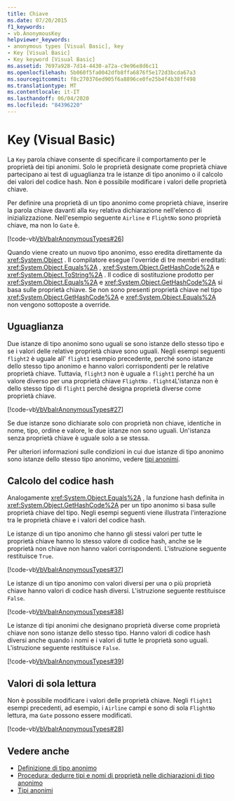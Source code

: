 ```yaml
---
title: Chiave
ms.date: 07/20/2015
f1_keywords:
- vb.AnonymousKey
helpviewer_keywords:
- anonymous types [Visual Basic], key
- Key [Visual Basic]
- Key keyword [Visual Basic]
ms.assetid: 7697a928-7d14-4430-a72a-c9e96e8d6c11
ms.openlocfilehash: 5b060f5fa0042dfb8ffa6876f5e172d3bcda67a3
ms.sourcegitcommit: f8c270376ed905f6a8896ce0fe25b4f4b38ff498
ms.translationtype: MT
ms.contentlocale: it-IT
ms.lasthandoff: 06/04/2020
ms.locfileid: "84396220"
---
```

# <a name="key-visual-basic"></a>Key (Visual Basic)
La `Key` parola chiave consente di specificare il comportamento per le proprietà dei tipi anonimi. Solo le proprietà designate come proprietà chiave partecipano ai test di uguaglianza tra le istanze di tipo anonimo o il calcolo dei valori del codice hash. Non è possibile modificare i valori delle proprietà chiave.  
  
 Per definire una proprietà di un tipo anonimo come proprietà chiave, inserire la parola chiave davanti alla `Key` relativa dichiarazione nell'elenco di inizializzazione. Nell'esempio seguente `Airline` e `FlightNo` sono proprietà chiave, ma non lo `Gate` è.  
  
 [!code-vb[VbVbalrAnonymousTypes#26](~/samples/snippets/visualbasic/VS_Snippets_VBCSharp/VbVbalrAnonymousTypes/VB/Class2.vb#26)]  
  
 Quando viene creato un nuovo tipo anonimo, esso eredita direttamente da <xref:System.Object> . Il compilatore esegue l'override di tre membri ereditati: <xref:System.Object.Equals%2A> , <xref:System.Object.GetHashCode%2A> e <xref:System.Object.ToString%2A> . Il codice di sostituzione prodotto per <xref:System.Object.Equals%2A> e <xref:System.Object.GetHashCode%2A> si basa sulle proprietà chiave. Se non sono presenti proprietà chiave nel tipo <xref:System.Object.GetHashCode%2A> e <xref:System.Object.Equals%2A> non vengono sottoposte a override.  
  
## <a name="equality"></a>Uguaglianza  
 Due istanze di tipo anonimo sono uguali se sono istanze dello stesso tipo e se i valori delle relative proprietà chiave sono uguali. Negli esempi seguenti `flight2` è uguale all' `flight1` esempio precedente, perché sono istanze dello stesso tipo anonimo e hanno valori corrispondenti per le relative proprietà chiave. Tuttavia, `flight3` non è uguale a `flight1` perché ha un valore diverso per una proprietà chiave `FlightNo` . `flight4`L'istanza non è dello stesso tipo di `flight1` perché designa proprietà diverse come proprietà chiave.  
  
 [!code-vb[VbVbalrAnonymousTypes#27](~/samples/snippets/visualbasic/VS_Snippets_VBCSharp/VbVbalrAnonymousTypes/VB/Class2.vb#27)]  
  
 Se due istanze sono dichiarate solo con proprietà non chiave, identiche in nome, tipo, ordine e valore, le due istanze non sono uguali. Un'istanza senza proprietà chiave è uguale solo a se stessa.  
  
 Per ulteriori informazioni sulle condizioni in cui due istanze di tipo anonimo sono istanze dello stesso tipo anonimo, vedere [tipi anonimi](../../programming-guide/language-features/objects-and-classes/anonymous-types.md).  
  
## <a name="hash-code-calculation"></a>Calcolo del codice hash  
 Analogamente <xref:System.Object.Equals%2A> , la funzione hash definita in <xref:System.Object.GetHashCode%2A> per un tipo anonimo si basa sulle proprietà chiave del tipo. Negli esempi seguenti viene illustrata l'interazione tra le proprietà chiave e i valori del codice hash.  
  
 Le istanze di un tipo anonimo che hanno gli stessi valori per tutte le proprietà chiave hanno lo stesso valore di codice hash, anche se le proprietà non chiave non hanno valori corrispondenti. L'istruzione seguente restituisce `True`.  
  
 [!code-vb[VbVbalrAnonymousTypes#37](~/samples/snippets/visualbasic/VS_Snippets_VBCSharp/VbVbalrAnonymousTypes/VB/Class2.vb#37)]  
  
 Le istanze di un tipo anonimo con valori diversi per una o più proprietà chiave hanno valori di codice hash diversi. L'istruzione seguente restituisce `False`.  
  
 [!code-vb[VbVbalrAnonymousTypes#38](~/samples/snippets/visualbasic/VS_Snippets_VBCSharp/VbVbalrAnonymousTypes/VB/Class2.vb#38)]  
  
 Le istanze di tipi anonimi che designano proprietà diverse come proprietà chiave non sono istanze dello stesso tipo. Hanno valori di codice hash diversi anche quando i nomi e i valori di tutte le proprietà sono uguali. L'istruzione seguente restituisce `False`.  
  
 [!code-vb[VbVbalrAnonymousTypes#39](~/samples/snippets/visualbasic/VS_Snippets_VBCSharp/VbVbalrAnonymousTypes/VB/Class2.vb#39)]  
  
## <a name="read-only-values"></a>Valori di sola lettura  
 Non è possibile modificare i valori delle proprietà chiave. Negli `flight1` esempi precedenti, ad esempio, i `Airline` campi e sono di sola `FlightNo` lettura, ma `Gate` possono essere modificati.  
  
 [!code-vb[VbVbalrAnonymousTypes#28](~/samples/snippets/visualbasic/VS_Snippets_VBCSharp/VbVbalrAnonymousTypes/VB/Class2.vb#28)]  
  
## <a name="see-also"></a>Vedere anche

- [Definizione di tipo anonimo](../../programming-guide/language-features/objects-and-classes/anonymous-type-definition.md)
- [Procedura: dedurre tipi e nomi di proprietà nelle dichiarazioni di tipo anonimo](../../programming-guide/language-features/objects-and-classes/how-to-infer-property-names-and-types-in-anonymous-type-declarations.md)
- [Tipi anonimi](../../programming-guide/language-features/objects-and-classes/anonymous-types.md)
